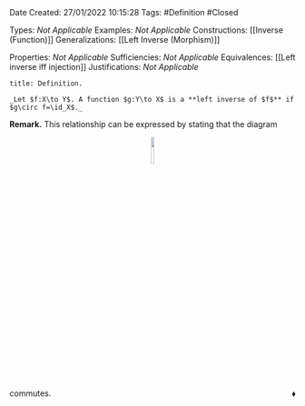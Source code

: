 <br />
<br />

Date Created: 27/01/2022 10:15:28
Tags: #Definition #Closed 

Types: _Not Applicable_
Examples: _Not Applicable_
Constructions: [[Inverse (Function)]]
Generalizations: [[Left Inverse (Morphism)]]

Properties: _Not Applicable_
Sufficiencies: _Not Applicable_
Equivalences: [[Left inverse iff injection]]
Justifications: _Not Applicable_

``` ad-Definition
title: Definition.

_Let $f:X\to Y$. A function $g:Y\to X$ is a **left inverse of $f$** if $g\circ f=\id_X$._

```

**Remark.** This relationship can be expressed by stating that the diagram

<center><img src="https://raw.githubusercontent.com/zhaoshenzhai/MathWiki/master/Images/09-02-2022_223050/image.svg", width=11%></center>

commutes.<span style="float:right;">$\blacklozenge$</span>

